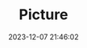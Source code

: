---
weight: 1
images:
- /images/edited/102.jpeg
title: Picture
date: 2023-12-07 21:46:02
tags: [luminarneo,work,ILCE7M3,24.0,person,bench]
---